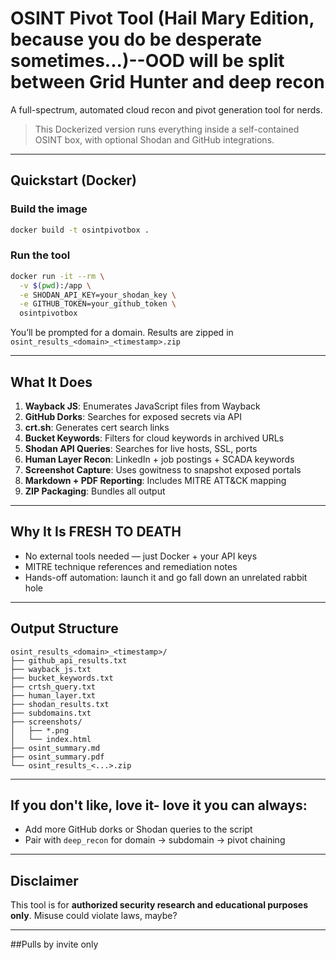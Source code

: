 # OSINT Pivot Tool (Hail Mary Edition, because you do be desperate sometimes...)--OOD will be split between Grid Hunter and deep recon

A full-spectrum, automated cloud recon and pivot generation tool for nerds.

> This Dockerized version runs everything inside a self-contained OSINT box, with optional Shodan and GitHub integrations.

---

## Quickstart (Docker)

### Build the image
```bash
docker build -t osintpivotbox .
```

### Run the tool
```bash
docker run -it --rm \
  -v $(pwd):/app \
  -e SHODAN_API_KEY=your_shodan_key \
  -e GITHUB_TOKEN=your_github_token \
  osintpivotbox
```
You’ll be prompted for a domain. Results are zipped in `osint_results_<domain>_<timestamp>.zip`

---

## What It Does

1.  **Wayback JS**: Enumerates JavaScript files from Wayback
2.  **GitHub Dorks**: Searches for exposed secrets via API
3.  **crt.sh**: Generates cert search links
4.  **Bucket Keywords**: Filters for cloud keywords in archived URLs
5.  **Shodan API Queries**: Searches for live hosts, SSL, ports
6.  **Human Layer Recon**: LinkedIn + job postings + SCADA keywords
7.  **Screenshot Capture**: Uses gowitness to snapshot exposed portals
8.  **Markdown + PDF Reporting**: Includes MITRE ATT&CK mapping
9.  **ZIP Packaging**: Bundles all output

---

## Why It Is FRESH TO DEATH
- No external tools needed — just Docker + your API keys
- MITRE technique references and remediation notes
- Hands-off automation: launch it and go fall down an unrelated rabbit hole

---

## Output Structure
```
osint_results_<domain>_<timestamp>/
├── github_api_results.txt
├── wayback_js.txt
├── bucket_keywords.txt
├── crtsh_query.txt
├── human_layer.txt
├── shodan_results.txt
├── subdomains.txt
├── screenshots/
│   ├── *.png
│   └── index.html
├── osint_summary.md
├── osint_summary.pdf
└── osint_results_<...>.zip
```

---

## If you don't like, love it- love it you can always:
- Add more GitHub dorks or Shodan queries to the script
- Pair with `deep_recon` for domain → subdomain → pivot chaining

---

## Disclaimer
This tool is for **authorized security research and educational purposes only**. Misuse could violate laws, maybe?

---

##Pulls by invite only


